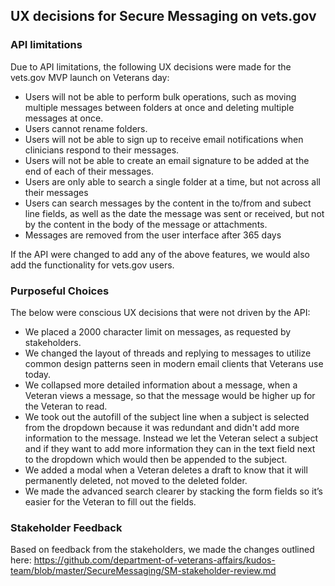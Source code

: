 ## UX decisions for Secure Messaging on vets.gov

### API limitations
Due to API limitations, the following UX decisions were made for the vets.gov MVP launch on Veterans day:
- Users will not be able to perform bulk operations, such as moving multiple messages between folders at once and deleting multiple messages at once. 
- Users cannot rename folders. 
- Users will not be able to sign up to receive email notifications when clinicians respond to their messages.
- Users will not be able to create an email signature to be added at the end of each of their messages.
- Users are only able to search a single folder at a time, but not across all their messages
- Users can search messages by the content in the to/from and subect line fields, as well as the date the message was sent or received, but not by the content in the body of the message or attachments. 
- Messages are removed from the user interface after 365 days

If the API were changed to add any of the above features, we would also add the functionality for vets.gov users.  

### Purposeful Choices
The below were conscious UX decisions that were not driven by the API:

- We placed a 2000 character limit on messages, as requested by stakeholders.
- We changed the layout of threads and replying to messages to utilize common design patterns seen in modern email clients that Veterans use today. 
- We collapsed more detailed information about a message, when a Veteran views a message, so that  the message would be higher up for the Veteran to read. 
- We took out the autofill of the subject line when a subject is selected from the dropdown because it was redundant and didn't add more information to the message. Instead we let the Veteran select a subject and if they want to add more information they can in the text field next to the dropdown which would then be appended to the subject.
- We added a modal when a Veteran deletes a draft to know that it will permanently deleted, not moved to the deleted folder. 
- We made the advanced search clearer by stacking the form fields so it’s easier for the Veteran to fill out the fields. 

### Stakeholder Feedback
Based on feedback from the stakeholders, we made the changes outlined here:
https://github.com/department-of-veterans-affairs/kudos-team/blob/master/SecureMessaging/SM-stakeholder-review.md
